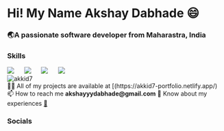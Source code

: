 <h1 align="left">Hi! My Name Akshay Dabhade 😄</h1>
<h3 align="left">🌏A passionate software developer from Maharastra, India</h3>

<h3>Skills</h3>
  <div class="skill-icons"> 
     <img src="https://skillicons.dev/icons?i=html,css" /> &nbsp;&nbsp;&nbsp;&nbsp;
    <img src="https://skillicons.dev/icons?i=cpp,java" /> &nbsp;&nbsp;&nbsp;&nbsp;
    <img src="https://skillicons.dev/icons?i=js,react" /> &nbsp;&nbsp;&nbsp;&nbsp;
    <img src="https://skillicons.dev/icons?i=sqlite,git" /> &nbsp;&nbsp;&nbsp;&nbsp;
  </div>
  <div>
      <img align="center" src="https://github-readme-stats.vercel.app/api/top-langs?username=akkid7&show_icons=true&locale=en&layout=compact" alt="akkid7" />
  </div>
    
  <div>
👨‍💻 All of my projects are available at [(https://akkid7-portfolio.netlify.app/) <br/>
📫 How to reach me <b>akshayyydabhade@gmail.com</b>  
🏢 Know about my experiences <a href="https://www.linkedin.com/in/akkid7/overlay/1709964042938/single-media-viewer/?profileId=ACoAADkvGnUBRmn1sqglec2i_xaoNhXCg3JLzk0](https://www.linkedin.com/in/akkid7/overlay/1709964042938/single-media-viewer/?profileId=ACoAADkvGnUBRmn1sqglec2i_xaoNhXCg3JLzk0)">📄</a>
  </div>

<h3 align="left">Socials</h3>
